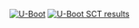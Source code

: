 [![U-Boot](https://github-readme-stats.vercel.app/api/pin/?username=u-boot&repo=u-boot&show_owner=true)](https://source.denx.de/u-boot/u-boot)
[![U-Boot SCT results](https://github-readme-stats.vercel.app/api/pin/?username=u-boot-efi&repo=u-boot-sct-results&show_owner=true)](https://github.com/u-boot-efi/u-boot-sct-results)
